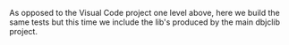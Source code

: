 
As opposed to the Visual Code project one level above, here we build the same tests but this time
we include the lib's produced by the main dbjclib project.